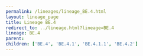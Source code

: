 ```yaml
---
permalink: /lineages/lineage_BE.4.html
layout: lineage_page
title: Lineage BE.4
redirect_to: ../lineage.html?lineage=BE.4
lineage: BE.4
parent: 
children: ['BE.4', 'BE.4.1', 'BE.4.1.1', 'BE.4.2']
---
```

